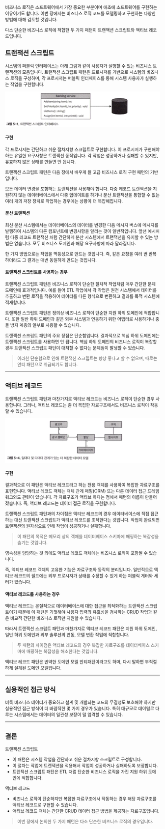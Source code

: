 
비즈니스 로직은 소프트웨어에서 가장 중요한 부분이며 애초에 소프트웨어를 구현하는 이유이기도 합니다. 이번 장에서는 비즈니스 로직 코드를 모델링하고 구현하는 다양한 방법에 대해 검토할 것입니다.

다소 단순한 비즈니스 로직에 적합한 두 가지 패턴이 트랜잭션 스크립트와 액티브 레코드입니다.

## 트랜잭션 스크립트

시스템의 퍼블릭 인터페이스는 아래 그림과 같이 사용자가 실행할 수 있는 비즈니스 트랜잭션의 모음입니다. 트랜잭션 스크립트 패턴은 프로시저를 기반으로 시스템의 비즈니스 로직을 구성하며, 각 프로시저는 퍼블릭 인터페이스를 통해 시스템 사용자가 실행하는 작업을 구현합니다.

![도메인18](../static/도메인주도설계첫걸음/domain18.png)

#### 구현

각 프로시저는 간단하고 쉬운 절차지향 스크립트로 구현합니다. 이 프로시저가 구현해야 하는 유일한 요구사항은 트랜잭션 동작입니다. 각 작업은 성공하거나 실패할 수 있지만, 유효하지 않은 상태를 만들면 안 됩니다.

트랜잭션 스크립트 패턴은 다음 장에서 배우게 될 고급 비즈니스 로직 구현 패턴의 기반입니다.

모든 데이터 변경을 포함하는 트랜잭션을 사용해야 합니다.
다중 레코드 트랜잭션을 지원하지 않는 데이터베이스에서 다중 업데이트를 하거나 분산 트랜잭션을 통합할 수 없는 여러 개의 저장 장치로 작업하는 경우에는 상황이 더 복잡해집니다.

#### 분산 트랜잭션

최신 분산 시스템에서는 데이터베이스의 데이터를 변경한 다음 메시지 버스에 메시지를 발행하여 시스템의 다른 컴포넌트에 변경사항을 알리는 것이 일반적입니다. 앞선 예시처럼 다중 레코드 트랜잭션 처럼 간단하게 분산 시스템에서 트랜잭션을 유지할 수 있는 방법은 없습니다. 모두 비즈니스 도메인과 해당 요구사항에 따라 달라집니다.

한 가지 방법으로는 작업을 멱등성으로 만드는 것입니다. 즉, 같은 요청을 여러 번 반복하더라도 그 결과는 매번 동일하게 만드는 것입니다.

#### 트랜잭션 스크립트를 사용하는 경우

트랜잭션 스크립트 패턴은 비즈니스 로직이 단순한 절차적 작업처럼 매우 간단한 문제 도메인에 효과적입니다. 예를 들어 ETL 작업에서 각 작업은 원천 시스템에서 데이터를 추출하고 변환 로직을 적용하여 데이터를 다른 형식으로 변환하고 결과를 목적 시스템에 적재합니다.

트랜잭션 스크립트 패턴은 정의상 비즈니스 로직이 단순한 지원 하위 도메인에 적합합니다. 또한 일반 하위 도메인과 같은 외부 시스템과 연동하기 위한 어댑터로 사용하거나 충돌 방지 계층의 일부로 사용할 수 있습니다.

트랜잭션 스크립트 패턴의 주요 장점은 단순함입니다. 결과적으로 핵심 하위 도메인에는 트랜잭션 스크립트를 사용하면 안 됩니다. 핵심 하위 도메인의 비즈니스 로직이 복잡할 경우 트랜잭션 스크립트 패턴이 대처할 수 없다는 문제점이 발생할 수 있습니다.

> 이러한 단순함으로 인해 트랜잭션 스크립트는 항상 좋다고 할 수 없으며, 때로는 안티 패턴으로 취급되기도 합니다.


---

## 액티브 레코드

트랜잭션 스크립트 패턴과 마찬가지로 액티브 레코드는 비즈니스 로직이 단순한 경우 사용합니다. 그러나, 액티브 레코드는 좀 더 복잡한 자료구조에서도 비즈니스 로직이 작동할 수 있습니다.

![도메인19](../static/도메인주도설계첫걸음/domain19.png)

#### 구현

결과적으로 이 패턴은 액티브 레코드라고 하는 전용 객체를 사용하여 복잡한 자료구조를 표현합니다. 액티브 레코드 객체는 객체 관계 매핑(ORM) 또는 다른 데이터 접근 프레임워크와도 관련이 있습니다. 각 자료구조가 액티브 하다는 점에서 패턴의 이름이 만들어졌습니다. 즉, 액티브 레코드는 데이터 접근 로직을 구현합니다.

트랜잭션 스크립트 패턴과의 차이점은 액티브 레코드의 경우 데이터베이스에 직접 접근하는 대신 트랜잭션 스크립트가 액티브 레코드를 조작한다는 것입니다. 작업이 완료되면 트랜잭션의 원자성으로 인해 작업이 성공하거나 실패합니다.

> 이 패턴의 목적은 메모리 상의 객체를 데이터베이스 스키마에 매핑하는 복잡성을 숨기는 것입니다. 

영속성을 담당하는 것 외에도 액티브 레코드 객체에는 비즈니스 로직이 포함될 수 있습니다.

즉, 액티브 레코드 객체의 고유한 기능은 자료구조와 동작의 분리입니다. 일반적으로 액티브 레코드의 필드에는 외부 프로시저가 상태를 수정할 수 있게 하는 퍼블릭 게터와 세터가 있습니다.

#### 액티브 레코드를 사용하는 경우

액티브 레코드는 본질적으로 데이터베이스에 대한 접근을 최적화하는 트랜잭션 스크립트이기 때문에 이 패턴은 기껏해야 사용자 입력의 유효성을 검사하는 CRUD 작업과 같은 비교적 간단한 비즈니스 로직만 지원할 수 있습니다.

따라서 트랜잭션 스크립트 패턴과 마찬가지로 액티브 레코드 패턴은 지원 하위 도메인, 일반 하위 도메인과 외부 솔루션의 연동, 모델 변환 작업에 적합합니다.

> 두 패턴의 차이점은 액티브 레코드의 경우 복잡한 자료구조를 데이터베이스 스키마에 매핑하는 복잡성을 해소한다는 것입니다.

액티브 레코드 패턴은 빈약한 도메인 모델 안티패턴이라고도 하며, 다시 말하면 부적절하게 설계된 도메인 모델입니다.


---

## 실용적인 접근 방식

비록 비즈니스 데이터가 중요하고 설계 및 개발되는 코드의 무결성도 보호해야 하지만 실용적인 접근 방식이 더 바람직한 몇 가지 경우가 있습니다. 특히 대규모로 데이털르 다루는 시스템에서는 데이터의 일관성 보장이 덜 엄격할 수 있습니다.


---

## 결론

트랜잭션 스크립트
- 이 패턴은 시스템 작업을 간단하고 쉬운 절차지향 스크립트로 구성합니다.
- 이 절차는 작업에 트랜잭션을 적용해서 작업이 성공하거나 실패하도록 보장합니다.
- 트랜잭션 스크립트 패턴은 ETL 처럼 단순한 비즈니스 로직을 가진 지원 하위 도메인에 적합합니다.

액티브 레코드
- 비즈니스 로직이 단순하지만 복잡한 자료구조에서 작동하는 경우 해당 자료구조를 액티브 레코드로 구현할 수 있습니다.
- 액티브 레코드 객체는 간단한 CRUD 데이터 접근 방법을 제공하는 자료구조입니다.

> 이번 장에서 논의한 두 가지 패턴은 다소 단순한 비즈니스 로직의 경우입니다.

